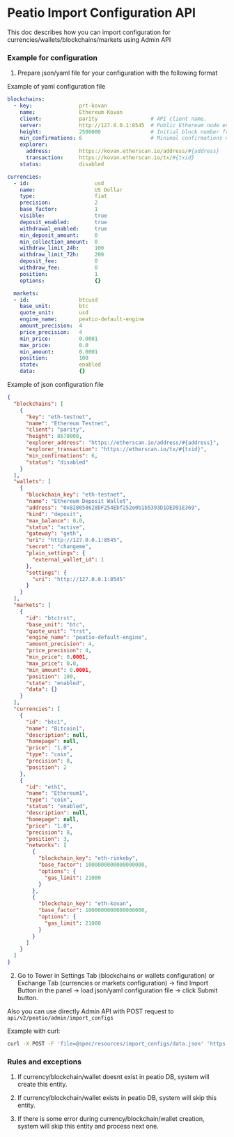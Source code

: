 # Peatio Import Configuration API

This doc describes how you can import configuration for currencies/wallets/blockchains/markets using Admin API

### Example for configuration

1. Prepare json/yaml file for your configuration with the following format

Example of yaml configuration file

```yaml
blockchains:
  - key:               prt-kovan
    name:              Ethereum Kovan
    client:            parity                 # API client name.
    server:            http://127.0.0.1:8545  # Public Ethereum node endpoint. IMPORTANT: full syncmode.
    height:            2500000                # Initial block number from which sync will be started.
    min_confirmations: 6                      # Minimal confirmations needed for withdraw and deposit confirmation.
    explorer:
      address:         https://kovan.etherscan.io/address/#{address}
      transaction:     https://kovan.etherscan.io/tx/#{txid}
    status:            disabled

currencies:
  - id:                     usd
    name:                   US Dollar
    type:                   fiat
    precision:              2
    base_factor:            1
    visible:                true
    deposit_enabled:        true
    withdrawal_enabled:     true
    min_deposit_amount:     0
    min_collection_amount:  0
    withdraw_limit_24h:     100
    withdraw_limit_72h:     200
    deposit_fee:            0
    withdraw_fee:           0
    position:               1
    options:                {}

  markets:
  - id:                btcusd
    base_unit:         btc
    quote_unit:        usd
    engine_name:       peatio-default-engine
    amount_precision:  4
    price_precision:   4
    min_price:         0.0001
    max_price:         0.0
    min_amount:        0.0001
    position:          100
    state:             enabled
    data:              {}
```


Example of json configuration file

```json
{
  "blockchains": [
    {
      "key": "eth-testnet",
      "name": "Ethereum Testnet",
      "client": "parity",
      "height": 8670000,
      "explorer_address": "https://etherscan.io/address/#{address}",
      "explorer_transaction": "https://etherscan.io/tx/#{txid}",
      "min_confirmations": 6,
      "status": "disabled"
    }
  ],
  "wallets": [
    {
      "blockchain_key": "eth-testnet",
      "name": "Ethereum Deposit Wallet",
      "address": "0x828058628DF254Ebf252e0b1b5393D1DED91E369",
      "kind": "deposit",
      "max_balance": 0.0,
      "status": "active",
      "gateway": "geth",
      "uri": "http://127.0.0.1:8545",
      "secret": "changeme",
      "plain_settings": {
        "external_wallet_id": 1
      },
      "settings": {
        "uri": "http://127.0.0.1:8545"
      }
    }
  ],
  "markets": [
    {
      "id": "btctrst",
      "base_unit": "btc",
      "quote_unit": "trst",
      "engine_name": "peatio-default-engine",
      "amount_precision": 4,
      "price_precision": 4,
      "min_price": 0.0001,
      "max_price": 0.0,
      "min_amount": 0.0001,
      "position": 100,
      "state": "enabled",
      "data": {}
    }
  ],
  "currencies": [
    {
      "id": "btc1",
      "name": "Bitcoin1",
      "description": null,
      "homepage": null,
      "price": "1.0",
      "type": "coin",
      "precision": 8,
      "position": 2
    },
    {
      "id": "eth1",
      "name": "Ethereum1",
      "type": "coin",
      "status": "enabled",
      "description": null,
      "homepage": null,
      "price": "1.0",
      "precision": 8,
      "position": 3,
      "networks": [
        {
          "blockchain_key": "eth-rinkeby",
          "base_factor": 1000000000000000000,
          "options": {
            "gas_limit": 21000
          }
        },
        {
          "blockchain_key": "eth-kovan",
          "base_factor": 1000000000000000000,
          "options": {
            "gas_limit": 21000
          }
        }
      ]
    }
  ]
}
```

2. Go to Tower in Settings Tab (blockchains or wallets configuration) or Exchange Tab (currencies or markets configuration) -> find Import Button in the panel -> load json/yaml configuration file -> click Submit button.

Also you can use directly Admin API with POST request to `api/v2/peatio/admin/import_configs`

Example with curl:

```bash
curl -X POST -F 'file=@spec/resources/import_configs/data.json' 'https://opendax.cloud/api/v2/admin/import_configs'
```

### Rules and exceptions

1. If currency/blockchain/wallet doesnt exist in peatio DB, system will create this entity.

2. If currency/blockchain/wallet exists in peatio DB, system will skip this entity.

3. If there is some error during currency/blockchain/wallet creation, system will skip this entity and process next one.
